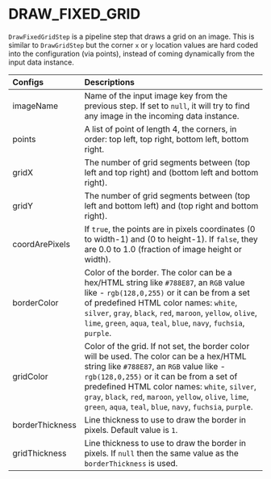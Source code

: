 # DRAW\_FIXED\_GRID

`DrawFixedGridStep` is a pipeline step that draws a grid on an image. This is similar to `DrawGridStep` but the corner `x` or `y` location values are hard coded into the configuration \(via points\), instead of coming dynamically from the input data instance.

| Configs | Descriptions |
| :--- | :--- |
| imageName | Name of the input image key from the previous step. If set to `null`, it will try to find any image in the incoming data instance. |
| points | A list of point of length 4, the corners, in order: top left, top right, bottom left, bottom right. |
| gridX | The number of grid segments between \(top left and top right\) and \(bottom left and bottom right\). |
| gridY | The number of grid segments between \(top left and bottom left\) and \(top right and bottom right\). |
| coordArePixels | If `true`, the points are in pixels coordinates \(0 to width-1\) and \(0 to height-1\). If `false`, they are 0.0 to 1.0 \(fraction of image height or width\). |
| borderColor | Color of the border. The color can be a hex/HTML string like `#788E87`, an `RGB` value like - `rgb(128,0,255)` or  it can be from a set of predefined HTML color names: `white`, `silver`, `gray`, `black`, `red`, `maroon`, `yellow`, `olive`, `lime`, `green`, `aqua`, `teal`, `blue`, `navy`, `fuchsia`, `purple`. |
| gridColor | Color of the grid. If not set, the border color will be used. The color can be a hex/HTML string like `#788E87`, an `RGB` value like - `rgb(128,0,255)` or  it can be from a set of predefined HTML color names: `white`, `silver`, `gray`, `black`, `red`, `maroon`, `yellow`, `olive`, `lime`, `green`, `aqua`, `teal`, `blue`, `navy`, `fuchsia`, `purple`. |
| borderThickness | Line thickness to use to draw the border in pixels. Default value is `1`. |
| gridThickness | Line thickness to use to draw the border in pixels. If `null` then the same value as the `borderThickness` is used. |

